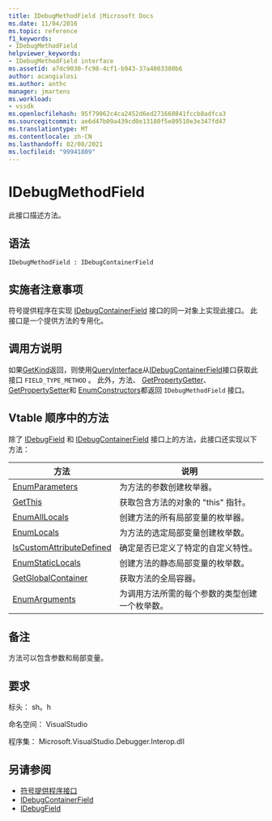 ```yaml
---
title: IDebugMethodField |Microsoft Docs
ms.date: 11/04/2016
ms.topic: reference
f1_keywords:
- IDebugMethodField
helpviewer_keywords:
- IDebugMethodField interface
ms.assetid: a7dc9030-fc98-4cf1-b943-37a4003300b6
author: acangialosi
ms.author: anthc
manager: jmartens
ms.workload:
- vssdk
ms.openlocfilehash: 95f79062c4ca2452d6ed271660841fccb8adfca3
ms.sourcegitcommit: ae6d47b09a439cd0e13180f5e89510e3e347fd47
ms.translationtype: MT
ms.contentlocale: zh-CN
ms.lasthandoff: 02/08/2021
ms.locfileid: "99941809"
---
```

# <a name="idebugmethodfield"></a>IDebugMethodField
此接口描述方法。

## <a name="syntax"></a>语法

```
IDebugMethodField : IDebugContainerField
```

## <a name="notes-for-implementers"></a>实施者注意事项
 符号提供程序在实现 [IDebugContainerField](../../../extensibility/debugger/reference/idebugcontainerfield.md) 接口的同一对象上实现此接口。 此接口是一个提供方法的专用化。

## <a name="notes-for-callers"></a>调用方说明
 如果[GetKind](../../../extensibility/debugger/reference/idebugfield-getkind.md)返回，则使用[QueryInterface](/cpp/atl/queryinterface)从[IDebugContainerField](../../../extensibility/debugger/reference/idebugcontainerfield.md)接口获取此接口 `FIELD_TYPE_METHOD` 。 此外，方法、 [GetPropertyGetter](../../../extensibility/debugger/reference/idebugpropertyfield-getpropertygetter.md)、 [GetPropertySetter](../../../extensibility/debugger/reference/idebugpropertyfield-getpropertysetter.md)和 [EnumConstructors](../../../extensibility/debugger/reference/idebugclassfield-enumconstructors.md)都返回 `IDebugMethodField` 接口。

## <a name="methods-in-vtable-order"></a>Vtable 顺序中的方法
 除了 [IDebugField](../../../extensibility/debugger/reference/idebugfield.md) 和 [IDebugContainerField](../../../extensibility/debugger/reference/idebugcontainerfield.md) 接口上的方法，此接口还实现以下方法：

|方法|说明|
|------------|-----------------|
|[EnumParameters](../../../extensibility/debugger/reference/idebugmethodfield-enumparameters.md)|为方法的参数创建枚举器。|
|[GetThis](../../../extensibility/debugger/reference/idebugmethodfield-getthis.md)|获取包含方法的对象的 "this" 指针。|
|[EnumAllLocals](../../../extensibility/debugger/reference/idebugmethodfield-enumalllocals.md)|创建方法的所有局部变量的枚举器。|
|[EnumLocals](../../../extensibility/debugger/reference/idebugmethodfield-enumlocals.md)|为方法的选定局部变量创建枚举数。|
|[IsCustomAttributeDefined](../../../extensibility/debugger/reference/idebugmethodfield-iscustomattributedefined.md)|确定是否已定义了特定的自定义特性。|
|[EnumStaticLocals](../../../extensibility/debugger/reference/idebugmethodfield-enumstaticlocals.md)|创建方法的静态局部变量的枚举数。|
|[GetGlobalContainer](../../../extensibility/debugger/reference/idebugmethodfield-getglobalcontainer.md)|获取方法的全局容器。|
|[EnumArguments](../../../extensibility/debugger/reference/idebugmethodfield-enumarguments.md)|为调用方法所需的每个参数的类型创建一个枚举数。|

## <a name="remarks"></a>备注
 方法可以包含参数和局部变量。

## <a name="requirements"></a>要求
 标头： sh。h

 命名空间： VisualStudio

 程序集： Microsoft.VisualStudio.Debugger.Interop.dll

## <a name="see-also"></a>另请参阅
- [符号提供程序接口](../../../extensibility/debugger/reference/symbol-provider-interfaces.md)
- [IDebugContainerField](../../../extensibility/debugger/reference/idebugcontainerfield.md)
- [IDebugField](../../../extensibility/debugger/reference/idebugfield.md)
